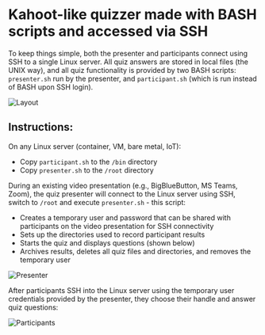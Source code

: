 # Kahoot-like quizzer made with BASH scripts and accessed via SSH

To keep things simple, both the presenter and participants connect using SSH to a single Linux server. All quiz answers are stored in local files (the UNIX way), and all quiz functionality is provided by two BASH scripts: `presenter.sh` run by the presenter, and `participant.sh` (which is run instead of BASH upon SSH login).

![Layout](https://github.com/jasoneckert/SSHquiz/blob/main/docs/layout.png?raw=true)

## Instructions:
On any Linux server (container, VM, bare metal, IoT):
- Copy `participant.sh` to the `/bin` directory
- Copy `presenter.sh` to the `/root` directory

During an existing video presentation (e.g., BigBlueButton, MS Teams, Zoom), the quiz presenter will connect to the Linux server using SSH, switch to `/root` and execute `presenter.sh` - this script:
- Creates a temporary user and password that can be shared with participants on the video presentation for SSH connectivity
- Sets up the directories used to record participant results
- Starts the quiz and displays questions (shown below)
- Archives results, deletes all quiz files and directories, and removes the temporary user

![Presenter](https://github.com/jasoneckert/SSHquiz/blob/main/docs/presenterscreen.png?raw=true)

After participants SSH into the Linux server using the temporary user credentials provided by the presenter, they choose their handle and answer quiz questions:

![Participants](https://github.com/jasoneckert/SSHquiz/blob/main/docs/participantscreen.png?raw=true)

